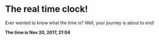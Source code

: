 # The real time clock!

Ever wanted to know what the time is? Well, your journey is about to end!

**The time is Nov 20, 2017, 21:04**
